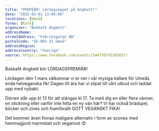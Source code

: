 ```yaml
---
title: "PREMIÄR! Lördagsöppet på Angbett!"
date: "2025-03-01 13:00:00"
locations: [Umeå]
forms: [Kafé]
organizer: "Bokkafé Angbett"
addressName: 
streetAddress: "Fabriksgatan 8B"
postalCode: "SE-903 31 Umeå"
addressRegion:
addressCountry: "Sverige"
source: https://www.facebook.com/events/544759791303657/
---
```

Bokkafé Angbett kör LÖRDAGSPREMIÄR!

Lördagen den 1 mars välkomnar vi er ner i vår mysiga källare för Umeås enda helveganska fik! Dagen till ära har vi slipat till vårt utbud och laddat upp med nybakt. 

Dörren slår upp kl 13 för att stängas kl 17. Ta med dig en eller flera vänner, en stickning eller varför inte hitta en ny vän här? Vi har också brädspel, böcker och zines och framförallt GOTT VEGANSKT FIKA!

Det kommer även finnas matigare alternativ i form av scones med hemmagjord marmelad och veganost 😍
